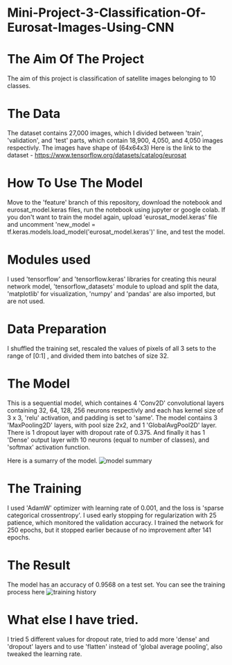 # Mini-Project-3-Classification-Of-Eurosat-Images-Using-CNN

# The Aim Of The Project

The aim of this project is classification of satellite images belonging to 10 classes.

# The Data

The dataset contains 27,000 images, which I divided between 'train', 'validation', and 'test' parts,
which contain 18,900, 4,050, and 4,050 images respectivly.
The images have shape of (64x64x3)
Here is the link to the dataset - https://www.tensorflow.org/datasets/catalog/eurosat


# How To Use The Model

Move to the 'feature' branch of this repository, download the notebook and eurosat_model.keras files,
run the notebook using jupyter or google colab. If you don't want to train the model again, upload 'eurosat_model.keras' file and uncomment 'new_model = tf.keras.models.load_model('eurosat_model.keras')' line, and test the model.

# Modules used

I used 'tensorflow' and 'tensorflow.keras' libraries for creating this neural network model, 'tensorflow_datasets' module to upload and split the data, 'matplotlib' for visualization, 'numpy' and 'pandas' are also imported, but are not used.

# Data Preparation

I shuffled the training set, rescaled the values of pixels of all 3 sets to the range of [0:1] , and divided them into batches of size 32.

# The Model

This is a sequential model, which containes 4 'Conv2D' convolutional layers containing 32, 64, 128, 256 neurons respectivly and each has kernel size of 3 x 3, 'relu' activation, and padding is set to 'same'. 
The model contains 3 'MaxPooling2D' layers, with pool size 2x2, and 1 'GlobalAvgPool2D' layer.
There is 1 dropout layer with dropout rate of 0.375. 
And finally it has 1 'Dense' output layer with 10 neurons (equal to number of classes), and 'softmax' activation function.

Here is a sumarry of the model.
![model summary](https://github.com/SargisArzumanyan/Mini-Project-3-Classification-Of-Eurosat-Images-Using-CNN/assets/82839525/262b69bf-317c-498c-96f7-a225e4591607)

# The Training

I used 'AdamW' optimizer with learning rate of 0.001, and the loss is 'sparse categorical crossentropy'.
I used early stopping for regularization with 25 patience, which monitored the validation accuracy.
I trained the network for 250 epochs, but it stopped earlier because of no improvement after 141 epochs.

# The Result

The model has an accuracy of 0.9568 on a test set.
You can see the training process here
![training history](https://github.com/SargisArzumanyan/Mini-Project-3-Classification-Of-Eurosat-Images-Using-CNN/assets/82839525/f1c7f574-6c2e-4dbb-8501-f540c50ec681)

# What else I have tried.

I tried 5 different values for dropout rate, tried to add more 'dense' and 'dropout' layers and to use 'flatten' instead of 'global average pooling', also tweaked the learning rate.

